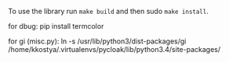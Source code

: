 To use the library run `make build` and then sudo `make install`.

for dbug:
   pip install termcolor

for gi (misc.py):
ln -s /usr/lib/python3/dist-packages/gi /home/kkostya/.virtualenvs/pycloak/lib/python3.4/site-packages/
